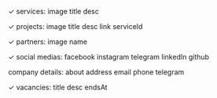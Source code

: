 ✓ services:
    image
    title
    desc

✓ projects:
    image
    title
    desc
    link
    serviceId

✓ partners: 
    image
    name

✓ social medias:
    facebook
    instagram
    telegram
    linkedIn
    github

company details:
    about
    address
    email
    phone
    telegram

✓ vacancies:
    title
    desc
    endsAt